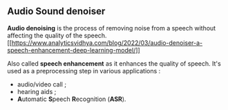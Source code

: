 ## Audio Sound denoiser
**Audio denoising** is the process of removing noise from a speech without affecting the quality of the speech. [[https://www.analyticsvidhya.com/blog/2022/03/audio-denoiser-a-speech-enhancement-deep-learning-model/]]

Also called **speech enhancement** as it enhances the quality of speech.
It's used as a preprocessing step in various applications : 
- audio/video call ;
- hearing aids ;
- **A**utomatic **S**peech **R**ecognition (**ASR**).